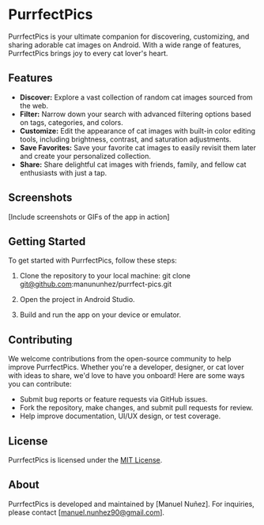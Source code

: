 # PurrfectPics

PurrfectPics is your ultimate companion for discovering, customizing, and sharing adorable cat images on Android. With a wide range of features, PurrfectPics brings joy to every cat lover's heart.

## Features

- **Discover:** Explore a vast collection of random cat images sourced from the web.
- **Filter:** Narrow down your search with advanced filtering options based on tags, categories, and colors.
- **Customize:** Edit the appearance of cat images with built-in color editing tools, including brightness, contrast, and saturation adjustments.
- **Save Favorites:** Save your favorite cat images to easily revisit them later and create your personalized collection.
- **Share:** Share delightful cat images with friends, family, and fellow cat enthusiasts with just a tap.

## Screenshots

[Include screenshots or GIFs of the app in action]

## Getting Started

To get started with PurrfectPics, follow these steps:

1. Clone the repository to your local machine:
   git clone git@github.com:manununhez/purrfect-pics.git
   

2. Open the project in Android Studio.

3. Build and run the app on your device or emulator.

## Contributing

We welcome contributions from the open-source community to help improve PurrfectPics. Whether you're a developer, designer, or cat lover with ideas to share, we'd love to have you onboard! Here are some ways you can contribute:

- Submit bug reports or feature requests via GitHub issues.
- Fork the repository, make changes, and submit pull requests for review.
- Help improve documentation, UI/UX design, or test coverage.

## License

PurrfectPics is licensed under the [MIT License](LICENSE).

## About

PurrfectPics is developed and maintained by [Manuel Nuñez]. For inquiries, please contact [manuel.nunhez90@gmail.com].

